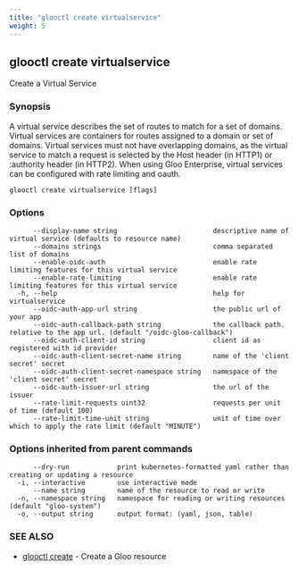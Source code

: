 ```yaml
---
title: "glooctl create virtualservice"
weight: 5
---
```

## glooctl create virtualservice

Create a Virtual Service

### Synopsis

A virtual service describes the set of routes to match for a set of domains. 
Virtual services are containers for routes assigned to a domain or set of domains. 
Virtual services must not have overlapping domains, as the virtual service to match a request is selected by the Host header (in HTTP1) or :authority header (in HTTP2). When using Gloo Enterprise, virtual services can be configured with rate limiting and oauth.

```
glooctl create virtualservice [flags]
```

### Options

```
      --display-name string                        descriptive name of virtual service (defaults to resource name)
      --domains strings                            comma separated list of domains
      --enable-oidc-auth                           enable rate limiting features for this virtual service
      --enable-rate-limiting                       enable rate limiting features for this virtual service
  -h, --help                                       help for virtualservice
      --oidc-auth-app-url string                   the public url of your app
      --oidc-auth-callback-path string             the callback path. relative to the app url. (default "/oidc-gloo-callback")
      --oidc-auth-client-id string                 client id as registered with id provider
      --oidc-auth-client-secret-name string        name of the 'client secret' secret
      --oidc-auth-client-secret-namespace string   namespace of the 'client secret' secret
      --oidc-auth-issuer-url string                the url of the issuer
      --rate-limit-requests uint32                 requests per unit of time (default 100)
      --rate-limit-time-unit string                unit of time over which to apply the rate limit (default "MINUTE")
```

### Options inherited from parent commands

```
      --dry-run            print kubernetes-formatted yaml rather than creating or updating a resource
  -i, --interactive        use interactive mode
      --name string        name of the resource to read or write
  -n, --namespace string   namespace for reading or writing resources (default "gloo-system")
  -o, --output string      output format: (yaml, json, table)
```

### SEE ALSO

* [glooctl create](../glooctl_create)	 - Create a Gloo resource

